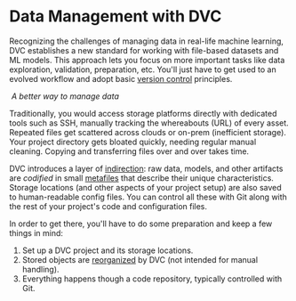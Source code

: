 # Data Management with DVC

Recognizing the challenges of managing data in real-life machine learning, DVC
establishes a new standard for working with file-based datasets and ML models.
This approach lets you focus on more important tasks like data exploration,
validation, preparation, etc. You'll just have to get used to an evolved
workflow and adopt basic [version control] principles.

![]() _A better way to manage data_

Traditionally, you would access storage platforms directly with dedicated tools
such as SSH, manually tracking the whereabouts (URL) of every asset. Repeated
files get scattered across clouds or on-prem (inefficient storage). Your project
directory gets bloated quickly, needing regular manual cleaning. Copying and
transferring files over and over takes time.

DVC introduces a layer of [indirection]: raw data, models, and other artifacts
are _codified_ in small [metafiles] that describe their unique characteristics.
Storage locations (and other aspects of your project setup) are also saved to
human-readable config files. You can control all these with Git along with the
rest of your project's code and configuration files.

[version control]:
  https://www.atlassian.com/git/tutorials/what-is-version-control
[indirection]: https://en.wikipedia.org/wiki/Indirection
[metafiles]: /doc/user-guide/project-structure

<!--
DVC's approach enables data [versioning] and reproducibility. Other benefits:

- Standard [project versions] (Git commits) guarantee reproducibility of ML
  processes (e.g. training models with the same datasets, hyperparametes, and
  features).
- You work with data in a local <abbr>workspace</abbr>, as with any other files;
  DVC tracks, restores, and synchronize everything with a few operations that do
  not change per storage system.
- Your storage space is [used efficiently] (file deduplication); Your project
  repo stays small.
- Controlling who can read and write at folder or file level is easier.
- [Fast caching], [data registries], [model registries], [CI/CD for ML], and
  more!

[versioning]: /doc/use-cases/versioning-data-and-models
[project versions]: /doc/user-guide/data-management/data-versioning
[used efficiently]: /doc/user-guide/data-management/large-dataset-optimization
[fast caching]: /doc/use-cases/fast-data-caching-hub
[data registries]: /doc/use-cases/data-registry
[model registries]: /doc/use-cases/model-registry
[ci/cd for ml]: https://cml.dev/
-->

In order to get there, you'll have to do some preparation and keep a few things
in mind:

1. Set up a <abbr>DVC project</abbr> and its storage locations.
   <!-- [storage locations](#storage-locations). -->
1. Stored objects are [reorganized] by DVC (not intended for manual handling).
1. Everything happens though a code repository, typically controlled with Git.

[reorganized]:
  /doc/user-guide/project-structure/internal-files#structure-of-the-cache-directory

<!-- ## Storage locations

DVC can manage data anywhere: cloud storage, SSH servers, network resources
(e.g. NAS), mounted drives, local file systems, etc. These locations can be
put into three groups.

![Storage locations](/img/storage-locations.png) _Local, external, and remote
storage locations_

Every <abbr>DVC project</abbr> starts with 2 locations. The
<abbr>workspace</abbr> is the main project directory, containing your data,
models, source code, etc. DVC also creates a <abbr>data cache</abbr> (found
locally in `.dvc/cache` by default), which will be used as fast-access storage
for DVC operations.

<admon type="tip">

The cache can be moved to an external location in the file system or network,
for example to [share it] among several projects. It could even be set up in a
remote system (Internet access), but this is typically too slow for working with
data regularly.

</admon>

[share it]: /doc/user-guide/how-to/share-a-dvc-cache

DVC supports additional storage locations such as cloud services (Amazon S3,
Google Drive, Azure Blob Storage, etc.), SSH servers, network-attached storage,
etc. These are called [DVC remotes], and help you to share or back up copies of
your data assets.

<admon type="info">

DVC remotes are similar to Git remotes, but for <abbr>cached</abbr> data.

</admon>

[dvc remotes]: /doc/command-reference/remote
-->
